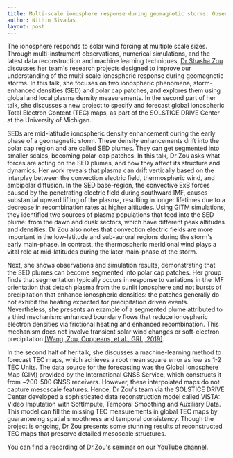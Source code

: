 ```yaml
---
title: Multi-scale ionosphere response during geomagnetic storms: Observations, modeling, and machine learning 
author: Nithin Sivadas
layout: post
---
```


The ionosphere responds to solar wind forcing at multiple scale sizes. Through multi-instrument observations, numerical simulations, and the latest data reconstruction and machine learning techniques, [Dr Shasha Zou][1] discusses her team's research projects designed to improve our understanding of the multi-scale ionospheric response during geomagnetic storms. In this talk, she focuses on two ionospheric phenomena, storm-enhanced densities (SED) and polar cap patches, and explores them using global and local plasma density measurements. In the second part of her talk, she discusses a new project to specify and forecast global ionospheric Total Electron Content (TEC) maps, as part of the SOLSTICE DRIVE Center at the University of Michigan.

SEDs are mid-latitude ionospheric density enhancement during the early phase of a geomagnetic storm. These density enhancements drift into the polar cap region and are called SED plumes. They can get segmented into smaller scales, becoming polar-cap patches. In this talk, Dr Zou asks what forces are acting on the SED plumes, and how they affect its structure and dynamics. Her work reveals that plasma can drift vertically based on the interplay between the convection electric field, thermospheric wind, and ambipolar diffusion. In the SED base-region, the convective ExB forces caused by the penetrating electric field during southward IMF, causes substantial upward lifting of the plasma, resulting in longer lifetimes due to a decrease in recombination rates at higher altitudes. Using GITM simulations, they identified two sources of plasma populations that feed into the SED plume: from the dawn and dusk sectors, which have different peak altitudes and densities. Dr Zou also notes that convection electric fields are more important in the low-latitude and sub-auroral regions during the storm's early main-phase. In contrast, the thermospheric meridional wind plays a vital role at mid-latitudes during the later main-phase of the storm.

Next, she shows observations and simulation results, demonstrating that the SED plumes can become segmented into polar cap patches. Her group finds that segmentation typically occurs in response to variations in the IMF orientation that detach plasma from the sunlit ionosphere and not bursts of precipitation that enhance ionospheric densities: the patches generally do not exhibit the heating expected for precipitation driven events. Nevertheless, she presents an example of a segmented plume attributed to a third mechanism: enhanced boundary flows that reduce ionospheric electron densities via frictional heating and enhanced recombination. This mechanism does not involve transient solar wind changes or soft-electron precipitation [[Wang, Zou, Coppeans, et al., GRL, 2019]][2].

In the second half of her talk, she discusses a machine-learning method to forecast TEC maps, which achieves a root mean square error as low as 1-2 TEC Units. The data source for the forecasting was the Global Ionosphere Map (GIM) provided by the International GNSS Service, which constructs it from ~200-500 GNSS receivers. However, these interpolated maps do not capture mesoscale features. Hence, Dr Zou's team via the SOLSTICE DRIVE Center developed a sophisticated data reconstruction model called VISTA: Video Imputation with SoftImpute, Temporal Smoothing and Auxiliary Data. This model can fill the missing TEC measurements in global TEC maps by guaranteeing spatial smoothness and temporal consistency. Though the project is ongoing, Dr Zou presents some stunning results of reconstructed TEC maps that preserve detailed mesoscale structures.

You can find a recording of Dr.Zou's seminar on our [YouTube channel][3].


[1]:http://clasp-research.engin.umich.edu/faculty/zou/research.html
[2]:https://agupubs.onlinelibrary.wiley.com/doi/10.1029/2019GL084041
[3]:https://www.youtube.com/watch?v=Rl14TRW5Ndw&t=2828s
